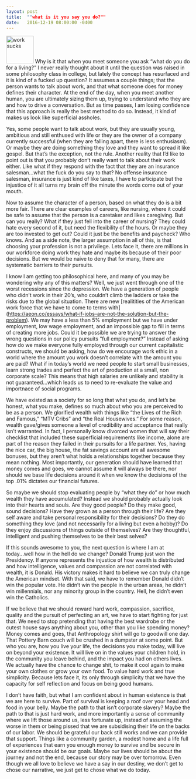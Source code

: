 ```yaml
---
layout: post
title:  ""what is it you say you do?""
date:   2016-12-19 08:00:00 -0400
---
```


<a data-flickr-embed="true"  href="https://www.flickr.com/photos/145915257@N08/31755332715/in/dateposted-public/" title="work sucks"><img src="https://c4.staticflickr.com/1/677/31755332715_ebb2a95f1e_s.jpg" width="75" height="75" alt="work sucks"></a><script async src="//embedr.flickr.com/assets/client-code.js" charset="utf-8"></script>
Why is it that when you meet someone you ask “what do you do for a living?” I never really thought about it until the question was raised in some philosophy class in college, but lately the concept has resurfaced and it is kind of a fucked up question? It assumes a couple things; that the person wants to talk about work, and that what someone does for money defines their character. At the end of the day, when you meet another human, you are ultimately sizing them up, trying to understand who they are and how to drive a conversation. But as time passes, I am losing confidence that this approach is really the best method to do so. Instead, it kind of makes us look like superficial assholes.

Yes, some people want to talk about work, but they are usually young, ambitious and still enthused with life or they are the owner of a company currently successful (when they are falling apart, there is less enthusiasm). Or maybe they are doing something they love and they want to spread it like gospel. But that’s the exception, not the rule. Another reality that I’d like to point out is that you probably don’t really want to talk about their work either. Like what if they respond with the fact that they are an insurance salesman...what the fuck do you say to that? No offense insurance salesman, insurance is just kind of like taxes, I have to participate but the injustice of it all turns my brain off the minute the words come out of your mouth.

Now to assume the character of a person, based on what they do is a bit more fair. There are clear examples of careers, like nursing, where it could be safe to assume that the person is a caretaker and likes caregiving. But can you really? What if they just fell into the career of nursing? They could hate every second of it, but need the flexibility of the hours. Or maybe they are too invested to get out? Could it just be the benefits and paycheck?  Who knows.  And as a side note, the larger assumption in all of this, is that choosing your profession is not a privilege. Lets face it, there are millions in our workforce doing work they hate and maybe its because of their poor decisions. But we would be naive to deny that for many, there are systematic barriers to their pursuits.

I know I am getting too philosophical here, and many of you may be wondering why any of this matters?  Well, we just went through one of the worst recessions since the depression. We have a generation of people who didn’t work in their 20’s, who couldn’t climb the ladders or take the risks due to the global situation. There are new [realitities of the American work force that we have to come to terms with] (https://aeon.co/essays/what-if-jobs-are-not-the-solution-but-the-problem). We may have a less than 5% employment but we have under employment, low wage employment, and an impossible gap to fill in terms of creating more jobs. Could it be possible we are trying to answer the wrong questions in our policy pursuits “full employment?” Instead of asking how do we make everyone fully employed through our current capitalistic constructs, we should be asking, how do we encourage work ethic in a world where the amount you work doesn’t correlate with the amount you are paid? What if in today’s world we need people to start small businesses, learn strong trades and perfect the art of production at a small, non corporate scale? This means that high salaries are unlikely and stability is not guaranteed...which leads us to need to re-evaluate the value and importnace of social programs.

We have existed as a society for so long that what you do, and let’s be honest, what you make, defines so much about who you are perceived to be as a person. We glorified wealth with things like “the Lives of the Rich and Famous,” “MTV Cribs” and “the Real Housewives.” For some reason, wealth gave/gives someone a level of credibility and acceptance that really isn’t warranted.  In fact, I personally know divorced women that will say their checklist that included these superficial requirements like income, alone are part of the reason they failed in their pursuits for a life partner. Yes, having the nice car, the big house, the fat savings account are all awesome bonuses, but they aren’t what holds a relationships together because they mean nothing. Most importantly, our generation should have learned that money comes and goes, we cannot assume it will always be there, nor should we base life decisions around it when we know the decisions of the top .01% dictates our financial futures.

So maybe we should stop evaluating people by “what they do” or how much wealth they have accumulated? Instead we should probably actually look into their hearts and souls. Are they good people? Do they make good, sound decisions? Have they grown as a person through their life? Are they self aware and take personal responsibility for their decisions? Do they do something they love (and not necessarily for a living but even a hobby)? Do they enjoy discussions of things outside of themselves? Are they thoughtful, intelligent and pushing themselves to be their best selves?

If this sounds awesome to you, the next question is where I am at today...well how in the hell do we change?  Donald Trump just won the Presidency. If anyone represents the injustice of how wealth is distributed and how intelligence, values and compassion are not correlated with wealth, it is Donald. His victory makes it hard to believe we can truly change the American mindset. With that said, we have to remember Donald didn’t win the popular vote. He didn’t win the people in the urban areas, he didn’t win millennials, nor any minority group in the country. Hell, he didn’t even win the Catholics.

If we believe that we should reward hard work, compassion, sacrifice, quality and the pursuit of perfecting an art, we have to start fighting for just that. We need to stop pretending that having the best wardrobe or the cutest house says anything about you, other than you like spending money? Money comes and goes, that Anthropology shirt will go to goodwill one day. That Pottery Barn couch will be crushed in a dumpster at some point. But who you are, how you live your life, the decisions you make today, will live on beyond your existence. It will live on in the values your children hold, in the community you leave behind, and the impact you had on others lives. We actually have the chance to change shit, to make it cool again to make your own clothes or grow your own food. To value hard work and true simplicity. Because lets face it, its only through simplicity that we have the capacity for self reflection and focus on being good humans. 

I don’t have faith, but what I am confident about in human existence is that we are here to survive. Part of survival is keeping a roof over your head and food in your belly. Maybe the path to that isn’t corporate slavery? Maybe the path to that is just hard work, and more importantly a sense of community where we lift those around us, less fortunate up, instead of assuming the worse in them or being pissed that we are subsidising their life on the backs of our labor. We should be grateful our back still works and we can provide that support. Things like a community garden, a modest home and a life full of experiences that earn you enough money to survive and be secure in your existence should be our goals. Maybe our lives should be about the journey and not the end, because our story may be over tomorrow.  Even though we all love to believe we have a say in our destiny, we don’t get to chose our narrative, we just get to chose what we do today.
